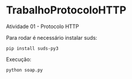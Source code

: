 # TrabalhoProtocoloHTTP
Atividade 01 - Protocolo HTTP

Para rodar é necessário instalar suds:
```
pip install suds-py3
```
Execução:
```
python soap.py
```

